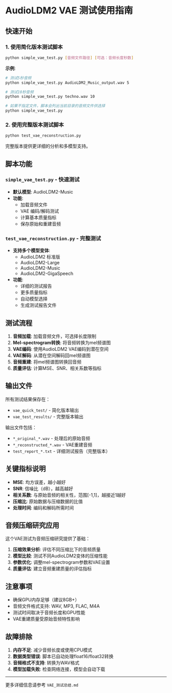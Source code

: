# AudioLDM2 VAE 测试使用指南

## 快速开始

### 1. 使用简化版本测试脚本

```bash
python simple_vae_test.py [音频文件路径] [可选：音频长度秒数]
```

**示例**:
```bash
# 测试5秒音频
python simple_vae_test.py AudioLDM2_Music_output.wav 5

# 测试10秒音频
python simple_vae_test.py techno.wav 10

# 如果不指定文件，脚本会列出当前目录的音频文件供选择
python simple_vae_test.py
```

### 2. 使用完整版本测试脚本

```bash
python test_vae_reconstruction.py
```

完整版本提供更详细的分析和多模型支持。

## 脚本功能

### `simple_vae_test.py` - 快速测试
- **默认模型**: AudioLDM2-Music
- **功能**: 
  - 加载音频文件
  - VAE 编码/解码测试
  - 计算基本质量指标
  - 保存原始和重建音频

### `test_vae_reconstruction.py` - 完整测试
- **支持多个模型变体**:
  - AudioLDM2 标准版
  - AudioLDM2-Large
  - AudioLDM2-Music
  - AudioLDM2-GigaSpeech
- **功能**:
  - 详细的测试报告
  - 更多质量指标
  - 自动模型选择
  - 生成测试报告文件

## 测试流程

1. **音频加载**: 加载音频文件，可选择长度限制
2. **Mel-spectrogram转换**: 将音频转换为mel频谱图
3. **VAE编码**: 使用AudioLDM2 VAE编码到潜在空间
4. **VAE解码**: 从潜在空间解码回mel频谱图
5. **音频重建**: 将mel频谱图转换回音频
6. **质量评估**: 计算MSE、SNR、相关系数等指标

## 输出文件

所有测试结果保存在：
- `vae_quick_test/` - 简化版本输出
- `vae_test_results/` - 完整版本输出

输出文件包括：
- `*_original_*.wav` - 处理后的原始音频
- `*_reconstructed_*.wav` - VAE重建音频
- `test_report_*.txt` - 详细测试报告（完整版本）

## 关键指标说明

- **MSE**: 均方误差，越小越好
- **SNR**: 信噪比（dB），越高越好
- **相关系数**: 与原始音频的相关性，范围[-1,1]，越接近1越好
- **压缩比**: 原始数据与压缩数据的比值
- **处理时间**: 编码和解码所需时间

## 音频压缩研究应用

这个VAE测试为音频压缩研究提供了基础：

1. **压缩效果分析**: 评估不同压缩比下的音频质量
2. **模型比较**: 测试不同AudioLDM2变体的压缩性能
3. **参数优化**: 调整mel-spectrogram参数和VAE设置
4. **质量评估**: 建立音频重建质量的评估指标

## 注意事项

- 确保GPU内存足够（建议8GB+）
- 音频文件格式支持: WAV, MP3, FLAC, M4A
- 测试时间取决于音频长度和GPU性能
- VAE重建质量受原始音频特性影响

## 故障排除

1. **内存不足**: 减少音频长度或使用CPU模式
2. **数据类型错误**: 脚本已自动处理float16/float32转换
3. **音频格式不支持**: 转换为WAV格式
4. **模型加载失败**: 检查网络连接，模型会自动下载

---

更多详细信息请参考 `VAE_测试总结.md`
